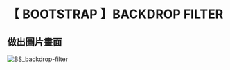# 【 BOOTSTRAP 】BACKDROP FILTER
## 做出圖片畫面
![BS_backdrop-filter](https://user-images.githubusercontent.com/101789880/175339689-374d227d-2a1f-40db-ba04-2dcd0629e8e9.jpg)
